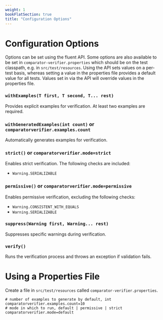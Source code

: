 ```yaml
---
weight: 1
bookFlatSection: true
title: "Configuration Options"
---
```


# Configuration Options

Options can be set using the fluent API. Some options are also available
to be set in `comparator-verifier.properties` which should be on the
test classpath, e.g. in `src/test/resources`. Using the API sets values
on a per-test basis, whereas setting a value in the properties file
provides a default value for all tests. Values set in via the API
will override values in the properties file.  

### `withExamples(T first, T second, T... rest)`

Provides explicit examples for verification. At least two examples are
required.

### `withGeneratedExamples(int count)` or `comparatorverifier.examples.count`

Automatically generates examples for verification.

### `strict()` or `comparatorverifier.mode=strict`

Enables strict verification. The following checks are included:

- `Warning.SERIALIZABLE`

### `permissive()` or `comparatorverifier.mode=permissive`

Enables permissive verification, excluding the following checks:

- `Warning.CONSISTENT_WITH_EQUALS`
- `Warning.SERIALIZABLE`

### `suppress(Warning first, Warning... rest)`

Suppresses specific warnings during verification.

### `verify()`

Runs the verification process and throws an exception if validation
fails.

# Using a Properties File

Create a file in `src/test/resources` called `comparator-verifier.properties`.

```properties
# number of examples to generate by default, int
comparatorverifier.examples.count=10
# mode in which to run, default | permissive | strict
comparatorverifier.mode=default
```